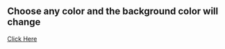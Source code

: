 ## Choose any color and the background color will change
[Click Here](https://subhradeepbasu18.github.io/ColorChanger/)
